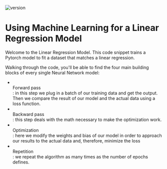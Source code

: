 ![version](https://img.shields.io/badge/Last%20Stable%20Release-1.0.0-green?logo=serverfault)

# Using Machine Learning for a Linear Regression Model

Welcome to the Linear Regression Model. This code snippet trains a Pytorch model to fit a dataset that matches a linear regression.

Walking through the code, you'll be able to find the four main building blocks of every single Neural Network model:

 * <br>Forward pass</br>: in this step we plug in a batch of our training data and get the output. Then we compare the result of our model and the actual data using a loss function.
 * <br>Backward pass</br>: this step deals with the math necessary to make the optimization work.
 * <br>Optimization</br>: here we modify the weights and bias of our model in order to approach our results to the actual data and, therefore, minimize the loss
 * <br>Repetition</br>: we repeat the algorithm as many times as the number of epochs defines.